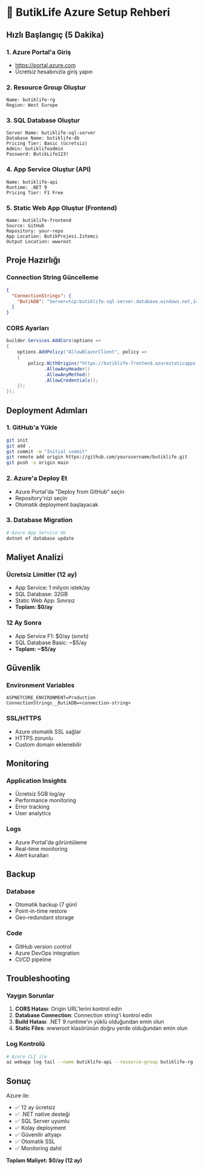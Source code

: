 # 🚀 ButikLife Azure Setup Rehberi

## Hızlı Başlangıç (5 Dakika)

### 1. Azure Portal'a Giriş
- https://portal.azure.com
- Ücretsiz hesabınızla giriş yapın

### 2. Resource Group Oluştur
```
Name: butiklife-rg
Region: West Europe
```

### 3. SQL Database Oluştur
```
Server Name: butiklife-sql-server
Database Name: butiklife-db
Pricing Tier: Basic (ücretsiz)
Admin: butiklifeadmin
Password: ButikLife123!
```

### 4. App Service Oluştur (API)
```
Name: butiklife-api
Runtime: .NET 9
Pricing Tier: F1 Free
```

### 5. Static Web App Oluştur (Frontend)
```
Name: butiklife-frontend
Source: GitHub
Repository: your-repo
App Location: ButikProjesi.Istemci
Output Location: wwwroot
```

## Proje Hazırlığı

### Connection String Güncelleme
```json
{
  "ConnectionStrings": {
    "ButikDB": "Server=tcp:butiklife-sql-server.database.windows.net,1433;Initial Catalog=butiklife-db;Persist Security Info=False;User ID=butiklifeadmin;Password=ButikLife123!;MultipleActiveResultSets=False;Encrypt=True;TrustServerCertificate=False;Connection Timeout=30;"
  }
}
```

### CORS Ayarları
```csharp
builder.Services.AddCors(options =>
{
    options.AddPolicy("AllowBlazorClient", policy =>
    {
        policy.WithOrigins("https://butiklife-frontend.azurestaticapps.net")
              .AllowAnyHeader()
              .AllowAnyMethod()
              .AllowCredentials();
    });
});
```

## Deployment Adımları

### 1. GitHub'a Yükle
```bash
git init
git add .
git commit -m "Initial commit"
git remote add origin https://github.com/yourusername/butiklife.git
git push -u origin main
```

### 2. Azure'a Deploy Et
- Azure Portal'da "Deploy from GitHub" seçin
- Repository'nizi seçin
- Otomatik deployment başlayacak

### 3. Database Migration
```bash
# Azure App Service'de
dotnet ef database update
```

## Maliyet Analizi

### Ücretsiz Limitler (12 ay)
- App Service: 1 milyon istek/ay
- SQL Database: 32GB
- Static Web App: Sınırsız
- **Toplam: $0/ay**

### 12 Ay Sonra
- App Service F1: $0/ay (sınırlı)
- SQL Database Basic: ~$5/ay
- **Toplam: ~$5/ay**

## Güvenlik

### Environment Variables
```
ASPNETCORE_ENVIRONMENT=Production
ConnectionStrings__ButikDB=<connection-string>
```

### SSL/HTTPS
- Azure otomatik SSL sağlar
- HTTPS zorunlu
- Custom domain eklenebilir

## Monitoring

### Application Insights
- Ücretsiz 5GB log/ay
- Performance monitoring
- Error tracking
- User analytics

### Logs
- Azure Portal'da görüntüleme
- Real-time monitoring
- Alert kuralları

## Backup

### Database
- Otomatik backup (7 gün)
- Point-in-time restore
- Geo-redundant storage

### Code
- GitHub version control
- Azure DevOps integration
- CI/CD pipeline

## Troubleshooting

### Yaygın Sorunlar
1. **CORS Hatası**: Origin URL'lerini kontrol edin
2. **Database Connection**: Connection string'i kontrol edin
3. **Build Hatası**: .NET 9 runtime'ın yüklü olduğundan emin olun
4. **Static Files**: wwwroot klasörünün doğru yerde olduğundan emin olun

### Log Kontrolü
```bash
# Azure CLI ile
az webapp log tail --name butiklife-api --resource-group butiklife-rg
```

## Sonuç

Azure ile:
- ✅ 12 ay ücretsiz
- ✅ .NET native desteği
- ✅ SQL Server uyumlu
- ✅ Kolay deployment
- ✅ Güvenilir altyapı
- ✅ Otomatik SSL
- ✅ Monitoring dahil

**Toplam Maliyet: $0/ay (12 ay)**


